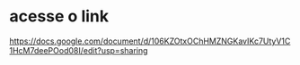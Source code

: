# acesse o link
https://docs.google.com/document/d/106KZOtxOChHMZNGKavIKc7UtyV1C1HcM7deePOod08I/edit?usp=sharing